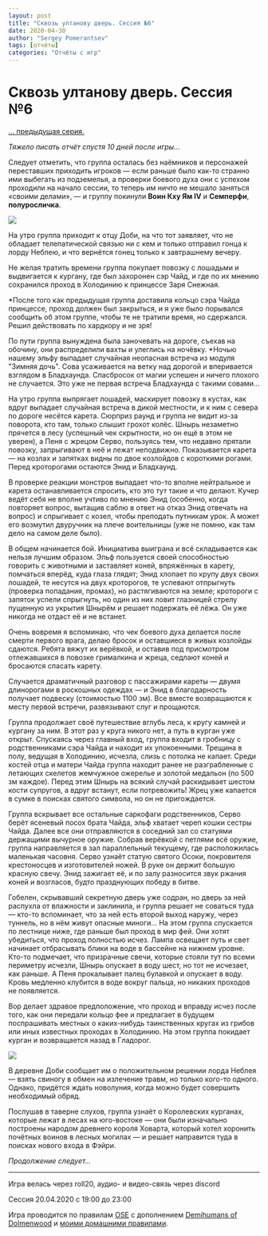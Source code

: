 ```yaml
---
layout: post
title: "Сквозь ултанову дверь. Сессия №6"
date: 2020-04-30
author: "Sergey Pomerantsev"
tags: [отчёты]
categories: "Отчёты с игр"
---
```


# Сквозь ултанову дверь. Сессия №6

[… предыдущая серия.](https://stuartzaq.blot.im/%D1%81%D0%BA%D0%B2%D0%BE%D0%B7%D1%8C-%D1%83%D0%BB%D1%82%D0%B0%D0%BD%D0%BE%D0%B2%D1%83-%D0%B4%D0%B2%D0%B5%D1%80%D1%8C-%D1%81%D0%B5%D1%81%D1%81%D0%B8%D1%8F-%E2%84%965)

*Тяжело писать отчёт спустя 10 дней после игры...*

Следует отметить, что группа осталась без наёмников и персонажей переставших приходить игроков — если раньше было как-то странно ими выбегать из подземелья, а проверки боевого духа они с успехом проходили на начало сессии, то теперь им ничто не мешало заняться «своими делами», — и группу покинули **Воин Кху Ям IV** и **Семперфи**, **полуросличка**.


![](/images/_ultan_6_1.jpg)

На утро группа приходит к отцу Доби, на что тот заявляет, что не обладает телепатической связью ни с кем и только отправил гонца к лорду Неблею, и что вернётся гонец только к завтрашнему вечеру.

Не желая тратить времени группа покупает повозку с лошадьми и выдвигается к кургану, где был захоронен сэр Чайд, и где по их мнению сохранился проход в Холодинию к принцессе Заря Снежная.

*После того как предыдущая группа доставила кольцо сэра Чайда принцессе, проход должен был закрыться, и я уже было порывался сообщить об этом группе, чтобы те не тратили время, но сдержался. Решил действовать по хардкору и не зря!

По пути группа вынуждена была заночевать на дороге, съехав на обочину, они распределили вахты и улеглись на ночёвку. *Ночью нашему эльфу выпадает случайная неопасная встреча из модуля "Зимняя дочь". Сова усаживается на ветку над дорогой и вперивается взглядом в Бладхаунда. Спасбросок от магии успешен и ничего плохого не случается. Это уже не первая встреча Бладхаунда с такими совами…

На утро группа выпрягает лошадей, маскирует повозку в кустах, как вдруг выпадает случайная встреча в дикой местности, и к ним с севера по дороге несётся карета. Сюрприз раунд и группа не видит из-за поворота, кто там, только слышит грохот колёс. Шнырь незаметно прячется в лесу (успешный чек скрытности, но он ещё в этом не уверен), а Пеня с жрецом Серво, пользуясь тем, что недавно прятали повозку, запрыгивают в неё и лежат неподвижно. Показывается карета — на козлах и запятках видны по двое козлойдов с короткими рогами. Перед кроторогами остаются Энид и Бладхаунд.

В проверке реакции монстров выпадает что-то вполне нейтральное и карета останавливается спросить, кто это тут такие и что делают. Кучер ведёт себя не вполне учтиво по мнению Энид (особенно, когда повторяет вопрос, вытащив саблю в ответ на отказ Энид отвечать на вопрос) и спрыгивает с козел, чтобы преподать путникам урок. А может его возмутил двуручник на плече воительницы (уже не помню, как там дело на самом деле было).

В общем начинается бой. Инициатива выиграна и всё складывается как нельзя лучшим образом. Эльф пользуется своей способностью говорить с животными и заставляет коней, впряжённых в карету, помчаться вперёд, куда глаза глядят; Энид хлопает по крупу двух своих лошадей, те несутся на двух кроторогов, те успевают отпрыгнуть (проверка попадания, промах), но растягиваются на земле; кротороги с запяток успели спрыгнуть, но один из них ловит глазницей стрелу пущенную из укрытия Шнырём и решает подержать её лёжа. Он уже никогда не отдаст её и не встанет.

Очень вовремя я вспоминаю, что чек боевого духа делается после смерти первого врага, делаю бросок и оставшиеся в живых козлойды сдаются. Ребята вяжут их верёвкой, и оставив под присмотром отлежавшихся в повозке грималкина и жреца, седлают коней и бросаются спасать карету.

Случается драматичный разговор с пассажирами кареты — двумя длинорогами в роскошных одеждах — и Энид в благодарность получает подвеску (стоимостью 1100 зм). Все вместе возвращаются к месту первой встречи, развязывают слуг и прощаются.

Группа продолжает своё путешествие вглубь леса, к кругу камней и кургану за ним. В этот раз у круга никого нет, а путь в курган уже открыт. Спускаясь через главный вход, группа входит в гробницу с родственниками сэра Чайда и находит их упокоенными. Трещина в полу, ведущая в Холодинию, исчезла, слизь с потолка не капает. Среди костей отца и матери Чайда группа находит ранее не разграбленные с летающих скелетов жемчужное ожерелье и золотой медальон (по 500 зм каждое). Перед этим Шнырь на всякий случай раскидывает шестом кости супругов, а вдруг встанут, если потревожить! Жрец уже капается в сумке в поисках святого символа, но он не пригождается.

Группа вскрывает все остальные саркофаги родственников, Серво берёт ясеневый посох брата Чайда, эльф хватает череп кошки сестры Чайда. Далее все они отправляются в соседний зал со статуями держащими вычурное оружие. Собрав верёвкой с петлями всё оружие, группа направляется в зал параллельный текущему, где расположилась маленькая часовня. Серво узнаёт статую святого Осоки, покровителя крестоносцев и изготовителей ножей. В руке он держит большую красную свечу. Энид зажигает её, и по залу разносится звук ржания коней и возгласов, будто празднующих победу в битве.

Гобелен, скрывавший секретную дверь уже содран, но дверь за ней распухла от влажности и заклинила, и группа решает не соваться туда — кто-то вспоминает, что за ней есть второй выход наружу, через туннель, но в нём живут опасные миноги… На этом группа спускается по лестнице ниже, где раньше был проход в мир фей. Они хотят убедиться, что проход полностью исчез. Лампа освещает путь и свет начинает отбрасывать блики на воде в бассейне на нижнем уровне. Кто-то подмечает, что призрачные свечи, которые стояли тут по всеми периметру исчезли, Шнырь опускает в воду шест, но тот не исчезает, как раньше. А Пеня прокалывает палец булавкой и опускает в воду. Кровь медленно клубится в воде вокруг пальца, но никаких проходов не появляется.

Вор делает здравое предположение, что проход и вправду исчез после того, как они передали кольцо фее и предлагает в будущем поспрашивать местных о каких-нибудь таинственных кругах из грибов или иных известных проходах в Холодинию. На этом группа покидает курган и возвращается назад в Гладорог.

![](/images/_ultan_6_2.jpg)

В деревне Доби сообщает им о положительном решении лорда Неблея — взять свиногу в обмен на излечение травм, но только кого-то одного. Однако, придётся ждать новолуния, когда можно будет совершить необходимый обряд.

Послушав в таверне слухов, группа узнаёт о Королевских курганах, которые лежат в лесах на юго-востоке — они были изначально построены народом древнего короля Ховарта, который хотел хоронить почётных воинов в лесных могилах — и решает направится туда в поисках нового входа в Фэйри.

*Продолжение следует…*

---	

Игра велась через roll20, аудио- и видео-связь через discord

Сессия 20.04.2020 с 19:00 до 23:00

Игра проводится по правилам [OSE](https://ose.ruleplaying.com/) c дополнением [Demihumans of Dolmenwood](https://docs.google.com/document/d/1daIiaMoYlEb0tD5Ef7CU7W189cRns_UgXriePPj6ktk/edit) и [моими домашними правилами](https://docs.google.com/document/d/1UBRN9XMcaotLbzjYuXPwu192-ijSDO1T7-A3fNhyeq0/edit).
